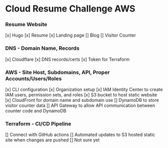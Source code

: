# Cloud Resume Challenge AWS

### Resume Website
[x] Hugo
[x] Resume
[x] Landing page
[] Blog
[] Visitor Counter

### DNS - Domain Name, Records
[x] Cloudflare
[x] DNS records/certs
[x] Token for Terraform

### AWS - Site Host, Subdomains, API, Proper Accounts/Users/Roles
[x] CLI configuration
[x] Organization setup
[x] IAM Identity Center to create IAM users, permission sets, and roles
[x] S3 bucket to host static website
[x] CloudFront for domain name and subdomain use
[] DynamoDB to store visitor counter data
[] API Gateway to allow API communication between counter code and DynamoDB

### Terraform - CI/CD Pipeline
[] Connect with GitHub actions
[] Automated updates to S3 hosted static site when changes are pushed
[] Not sure yet